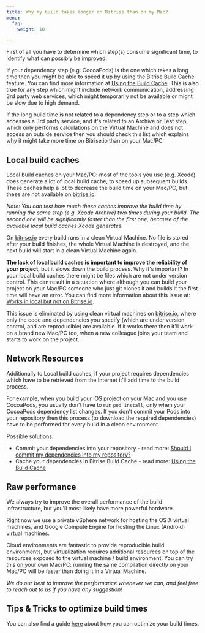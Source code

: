 ```yaml
---
title: Why my build takes longer on Bitrise than on my Mac?
menu:
  faq:
    weight: 10

---
```

First of all you have to determine which step(s) consume significant time,
to identify what can possibly be improved.

If your dependency step (e.g. CocoaPods) is the one which takes a long time then you might be able to speed it up
by using the Bitrise Build Cache feature.
You can find more information at [Using the Build Cache](/caching/about-caching).
This is also true for any step which might include network communication, addressing 3rd party web services,
which might temporarily not be available or might be slow due to high demand.

If the long build time is not related to a dependency step or to a step which accesses a 3rd party service,
and it's related to an Archive or Test step, which only performs calculations on the Virtual Machine
and does not access an outside service then you should check this list which explains
why it might take more time on Bitrise.io than on your Mac/PC:


## Local build caches

Local build caches on your Mac/PC: most of the tools you use (e.g. Xcode) does generate a lot of local build cache,
to speed up subsequent builds.
These caches help a lot to decrease the build time on your Mac/PC, but these are not available on [bitrise.io](https://www.bitrise.io).

*Note: You can test how much these caches improve the build time by running the same step (e.g. Xcode Archive) two times during your build.
The second one will be significantly faster than the first one,
because of the available local build caches Xcode generates.*

On [bitrise.io](https://www.bitrise.io) every build runs in a clean Virtual Machine.
No file is stored after your build finishes, the whole Virtual Machine is destroyed,
and the next build will start in a clean Virtual Machine again.

**The lack of local build caches is important to improve the reliability of your project**,
but it slows down the build process. Why it's important?
In your local build caches there might be files which are not under version control.
This can result in a situation where although you can build your project on your Mac/PC someone
who just git clones it and builds it the first time will have an error.
You can find more information about this issue at:
[Works in local but not on Bitrise.io](/ios/frequent-ios-issues/#works-in-local-but-not-on-bitriseio).

This issue is eliminated by using clean virtual machines on [bitrise.io](https://www.bitrise.io),
where only the code and dependencies you specify (which are under version control, and are reproducible) are available.
If it works there then it'll work on a brand new Mac/PC too,
when a new colleague joins your team and starts to work on the project.


## Network Resources

Additionally to Local build caches, if your project requires dependencies
which have to be retrieved from the Internet it'll add time to the build process.

For example, when you build your iOS project on your Mac and you use CocoaPods,
you usually don't have to run `pod install`, only when your CocoaPods dependency list changes.
If you don't commit your Pods into your repository then this process (to download the required dependencies)
have to be performed for every build in a clean environment.

Possible solutions:

* Commit your dependencies into your repository -
  read more: [Should I commit my dependencies into my repository?](/faq/should-i-commit-my-dependencies-into-my-repository)
* Cache your dependencies in Bitrise Build Cache -
  read more: [Using the Build Cache](/caching/about-caching)


## Raw performance

We always try to improve the overall performance of the build infrastructure,
but you'll most likely have more powerful hardware.

Right now we use a private vSphere network for hosting the OS X virtual machines,
and Google Compute Engine for hosting the Linux (Android) virtual machines.

Cloud environments are fantastic to provide reproducible build environments,
but virtualization requires additional resources on top of the resources exposed to the virtual machine / build environment.
You can try this on your own Mac/PC: running the same compilation directly on your Mac/PC
will be faster than doing it in a Virtual Machine.

*We do our best to improve the performance whenever we can, and feel free to reach out to us if you have any suggestion!*

## Tips & Tricks to optimize build times

You can also find a guide [here](/tips-and-tricks/optimize-your-build-times)
about how you can optimize your build times.